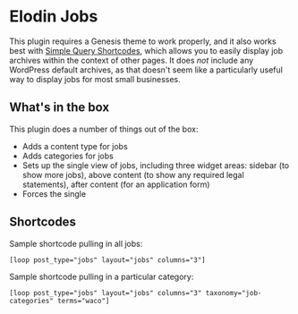 # Elodin Jobs

This plugin requires a Genesis theme to work properly, and it also works best with [Simple Query Shortcodes](https://github.com/jonschr/simple-query-shortcodes), which allows you to easily display job archives within the context of other pages. It does *not* include any WordPress default archives, as that doesn't seem like a particularly useful way to display jobs for most small businesses.

## What's in the box

This plugin does a number of things out of the box:
* Adds a content type for jobs
* Adds categories for jobs
* Sets up the single view of jobs, including three widget areas: sidebar (to show more jobs), above content (to show any required legal statements), after content (for an application form)
* Forces the single 

## Shortcodes

Sample shortcode pulling in all jobs: 

`[loop post_type="jobs" layout="jobs" columns="3"]`

Sample shortcode pulling in a particular category:

`[loop post_type="jobs" layout="jobs" columns="3" taxonomy="job-categories" terms="waco"]`
